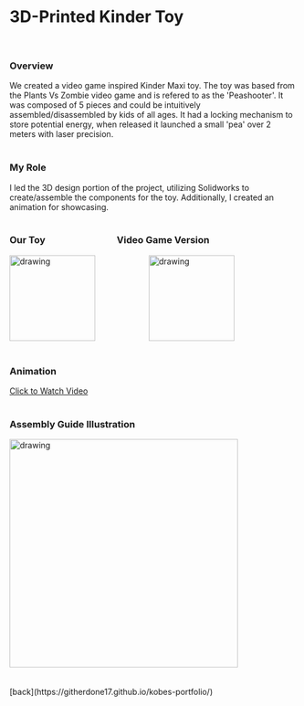 # 3D-Printed Kinder Toy
<br> 

### Overview 
We created a video game inspired Kinder Maxi toy. The toy was based from the Plants Vs Zombie video game and is refered to as the 'Peashooter'. It was composed of 5 pieces and could be intuitively assembled/disassembled by kids of all ages. It had a locking mechanism to store potential energy, when released it launched a small 'pea' over 2 meters with laser precision. <br><br>

### My Role
I led the 3D design portion of the project, utilizing Solidworks to create/assemble the components for the toy. Additionally, I created an animation for showcasing. 
<br> <br> 
### Our Toy &emsp; &emsp; &emsp; &emsp; &emsp; &emsp; Video Game Version  
<img src="https://githerdone17.github.io/kobes-portfolio/Images/our_Pshooter.png" alt="drawing" width="150"/> &emsp; &emsp; &emsp; &emsp; &emsp; <img src="https://githerdone17.github.io/kobes-portfolio/Images/Actual_Pshooter.png" alt="drawing" width="150"/>
<br> <br> 
### Animation 
[Click to Watch Video](https://github.com/GitHerDone17/kobes-portfolio/assets/116814632/5705c279-c763-442c-b163-bd01f71e2f34)
<br> <br>

### Assembly Guide Illustration 
<img src="https://githerdone17.github.io/kobes-portfolio/Images/Toy_instructions.png" alt="drawing" width="400"/>
<br> <br> <br>
[back](https://githerdone17.github.io/kobes-portfolio/)
